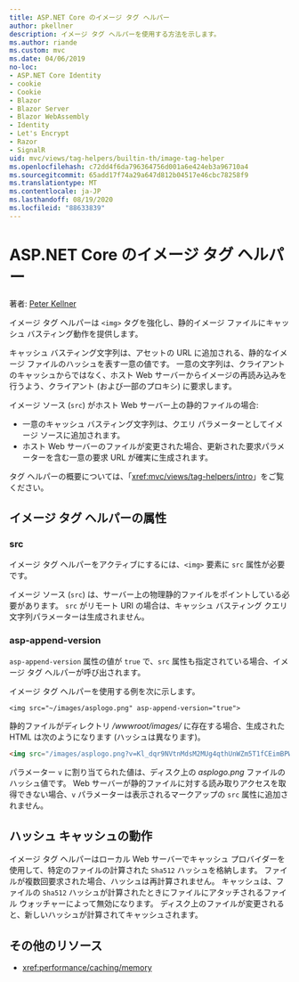```yaml
---
title: ASP.NET Core のイメージ タグ ヘルパー
author: pkellner
description: イメージ タグ ヘルパーを使用する方法を示します。
ms.author: riande
ms.custom: mvc
ms.date: 04/06/2019
no-loc:
- ASP.NET Core Identity
- cookie
- Cookie
- Blazor
- Blazor Server
- Blazor WebAssembly
- Identity
- Let's Encrypt
- Razor
- SignalR
uid: mvc/views/tag-helpers/builtin-th/image-tag-helper
ms.openlocfilehash: c72dd4f6da796364756d001a6e424eb3a96710a4
ms.sourcegitcommit: 65add17f74a29a647d812b04517e46cbc78258f9
ms.translationtype: MT
ms.contentlocale: ja-JP
ms.lasthandoff: 08/19/2020
ms.locfileid: "88633839"
---
```

# <a name="image-tag-helper-in-aspnet-core"></a>ASP.NET Core のイメージ タグ ヘルパー

著者: [Peter Kellner](https://peterkellner.net)

イメージ タグ ヘルパーは `<img>` タグを強化し、静的イメージ ファイルにキャッシュ バスティング動作を提供します。

キャッシュ バスティング文字列は、アセットの URL に追加される、静的なイメージ ファイルのハッシュを表す一意の値です。 一意の文字列は、クライアントのキャッシュからではなく、ホスト Web サーバーからイメージの再読み込みを行うよう、クライアント (および一部のプロキシ) に要求します。

イメージ ソース (`src`) がホスト Web サーバー上の静的ファイルの場合:

* 一意のキャッシュ バスティング文字列は、クエリ パラメーターとしてイメージ ソースに追加されます。
* ホスト Web サーバーのファイルが変更された場合、更新された要求パラメーターを含む一意の要求 URL が確実に生成されます。

タグ ヘルパーの概要については、「<xref:mvc/views/tag-helpers/intro>」をご覧ください。

## <a name="image-tag-helper-attributes"></a>イメージ タグ ヘルパーの属性

### <a name="src"></a>src

イメージ タグ ヘルパーをアクティブにするには、`<img>` 要素に `src` 属性が必要です。

イメージ ソース (`src`) は、サーバー上の物理静的ファイルをポイントしている必要があります。 `src` がリモート URI の場合は、キャッシュ バスティング クエリ文字列パラメーターは生成されません。

### <a name="asp-append-version"></a>asp-append-version

`asp-append-version` 属性の値が `true` で、`src` 属性も指定されている場合、イメージ タグ ヘルパーが呼び出されます。

イメージ タグ ヘルパーを使用する例を次に示します。

```cshtml
<img src="~/images/asplogo.png" asp-append-version="true">
```

静的ファイルがディレクトリ */wwwroot/images/* に存在する場合、生成された HTML は次のようになります (ハッシュは異なります)。

```html
<img src="/images/asplogo.png?v=Kl_dqr9NVtnMdsM2MUg4qthUnWZm5T1fCEimBPWDNgM">
```

パラメーター `v` に割り当てられた値は、ディスク上の *asplogo.png* ファイルのハッシュ値です。 Web サーバーが静的ファイルに対する読み取りアクセスを取得できない場合、`v` パラメーターは表示されるマークアップの `src` 属性に追加されません。

## <a name="hash-caching-behavior"></a>ハッシュ キャッシュの動作

イメージ タグ ヘルパーはローカル Web サーバーでキャッシュ プロバイダーを使用して、特定のファイルの計算された `Sha512` ハッシュを格納します。 ファイルが複数回要求された場合、ハッシュは再計算されません。 キャッシュは、ファイルの `Sha512` ハッシュが計算されたときにファイルにアタッチされるファイル ウォッチャーによって無効になります。 ディスク上のファイルが変更されると、新しいハッシュが計算されてキャッシュされます。

## <a name="additional-resources"></a>その他のリソース

* <xref:performance/caching/memory>
